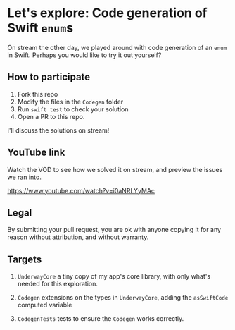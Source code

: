 # Let's explore: Code generation of Swift `enum`s

On stream the other day, we played around with code generation of an `enum` in Swift. Perhaps you would like to try it out yourself?

## How to participate

1. Fork this repo
2. Modify the files in the `Codegen` folder
3. Run `swift test` to check your solution
4. Open a PR to this repo.

I'll discuss the solutions on stream!

## YouTube link

Watch the VOD to see how we solved it on stream, and preview the issues we ran into.

https://www.youtube.com/watch?v=i0aNRLYyMAc

## Legal

By submitting your pull request, you are ok with anyone copying it for any reason without attribution, and without warranty.

## Targets

1. `UnderwayCore` a tiny copy of my app's core library, with only what's needed for this exploration.

2. `Codegen` extensions on the types in `UnderwayCore`, adding the `asSwiftCode` computed variable

3. `CodegenTests` tests to ensure the `Codegen` works correctly.


